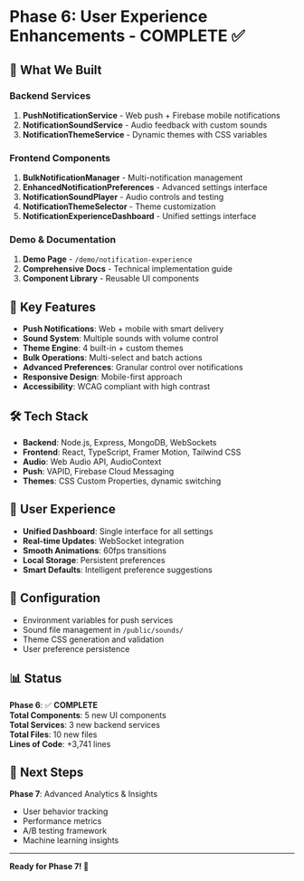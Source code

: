 # Phase 6: User Experience Enhancements - COMPLETE ✅

## 🎯 What We Built

### Backend Services
1. **PushNotificationService** - Web push + Firebase mobile notifications
2. **NotificationSoundService** - Audio feedback with custom sounds
3. **NotificationThemeService** - Dynamic themes with CSS variables

### Frontend Components
1. **BulkNotificationManager** - Multi-notification management
2. **EnhancedNotificationPreferences** - Advanced settings interface
3. **NotificationSoundPlayer** - Audio controls and testing
4. **NotificationThemeSelector** - Theme customization
5. **NotificationExperienceDashboard** - Unified settings interface

### Demo & Documentation
1. **Demo Page** - `/demo/notification-experience`
2. **Comprehensive Docs** - Technical implementation guide
3. **Component Library** - Reusable UI components

## 🚀 Key Features

- **Push Notifications**: Web + mobile with smart delivery
- **Sound System**: Multiple sounds with volume control
- **Theme Engine**: 4 built-in + custom themes
- **Bulk Operations**: Multi-select and batch actions
- **Advanced Preferences**: Granular control over notifications
- **Responsive Design**: Mobile-first approach
- **Accessibility**: WCAG compliant with high contrast

## 🛠 Tech Stack

- **Backend**: Node.js, Express, MongoDB, WebSockets
- **Frontend**: React, TypeScript, Framer Motion, Tailwind CSS
- **Audio**: Web Audio API, AudioContext
- **Push**: VAPID, Firebase Cloud Messaging
- **Themes**: CSS Custom Properties, dynamic switching

## 📱 User Experience

- **Unified Dashboard**: Single interface for all settings
- **Real-time Updates**: WebSocket integration
- **Smooth Animations**: 60fps transitions
- **Local Storage**: Persistent preferences
- **Smart Defaults**: Intelligent preference suggestions

## 🔧 Configuration

- Environment variables for push services
- Sound file management in `/public/sounds/`
- Theme CSS generation and validation
- User preference persistence

## 📊 Status

**Phase 6**: ✅ **COMPLETE**  
**Total Components**: 5 new UI components  
**Total Services**: 3 new backend services  
**Total Files**: 10 new files  
**Lines of Code**: +3,741 lines  

## 🎉 Next Steps

**Phase 7**: Advanced Analytics & Insights
- User behavior tracking
- Performance metrics
- A/B testing framework
- Machine learning insights

---

**Ready for Phase 7! 🚀**
